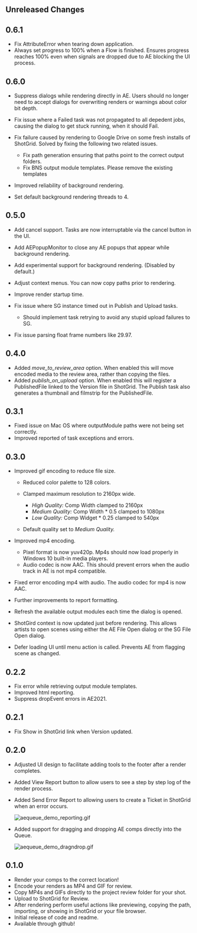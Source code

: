 ## Unreleased Changes

## 0.6.1

* Fix AttributeError when tearing down application.
* Always set progress to 100% when a Flow is finished. Ensures progress reaches 100%
  even when signals are dropped due to AE blocking the UI process.

## 0.6.0

* Suppress dialogs while rendering directly in AE. Users should no longer need to accept
  dialogs for overwriting renders or warnings about color bit depth.
* Fix issue where a Failed task was not propagated to all depedent jobs, causing the
  dialog to get stuck running, when it should Fail.
* Fix failure caused by rendering to Google Drive on some fresh installs of ShotGrid.
  Solved by fixing the following two related issues.

  * Fix path generation ensuring that paths point to the correct output folders.
  * Fix BNS output module templates. Please remove the existing templates

* Improved reliability of background rendering.
* Set default background rendering threads to 4.

## 0.5.0

* Add cancel support. Tasks are now interruptable via the cancel button in the UI.
* Add AEPopupMonitor to close any AE popups that appear while background rendering.
* Add experimental support for background rendering. (Disabled by default.)
* Adjust context menus. You can now copy paths prior to rendering.
* Improve render startup time.
* Fix issue where SG instance timed out in Publish and Upload tasks.

  * Should implement task retrying to avoid any stupid upload failures to SG.

* Fix issue parsing float frame numbers like 29.97.

## 0.4.0

* Added *move_to_review_area* option. When enabled this will move encoded media to the
  review area, rather than copying the files.
* Added *publish_on_upload* option. When enabled this will register a PublishedFile
  linked to the Version file in ShotGrid. The Publish task also generates a thumbnail
  and filmstrip for the PublishedFile.

## 0.3.1

* Fixed issue on Mac OS where outputModule paths were not being set correctly.
* Improved reported of task exceptions and errors.

## 0.3.0

* Improved gif encoding to reduce file size.

  * Reduced color palette to 128 colors.
  * Clamped maximum resolution to 2160px wide.

    * _High Quality:_ Comp Width clamped to 2160px
    * _Medium Quality:_ Comp Width * 0.5 clamped to 1080px
    * _Low Quality:_ Comp Widget * 0.25 clamped to 540px

  * Default quality set to _Medium Quality._

* Improved mp4 encoding.

  * Pixel format is now yuv420p. Mp4s should now load properly in Windows 10 built-in media players.
  * Audio codec is now AAC. This should prevent errors when the audio track in AE is not mp4 compatible.

* Fixed error encoding mp4 with audio. The audio codec for mp4 is now AAC.
* Further improvements to report formatting.
* Refresh the available output modules each time the dialog is opened.
* ShotGird context is now updated just before rendering. This allows artists to open scenes using either the AE File Open dialog or the SG File Open dialog.
* Defer loading UI until menu action is called. Prevents AE from flagging scene as changed.

## 0.2.2

* Fix error while retrieving output module templates.
* Improved html reporting.
* Suppress dropEvent errors in AE2021.

## 0.2.1

* Fix Show in ShotGrid link when Version updated.

## 0.2.0

* Adjusted UI design to facilitate adding tools to the footer after a render completes.
* Added View Report button to allow users to see a step by step log of the render process.
* Added Send Error Report to allowing users to create a Ticket in ShotGrid when an error occurs.

    ![aequeue_demo_reporting.gif](https://raw.github.com/nybrandnewschool/tk-aftereffects-queue/master/res/aequeue_demo_reporting.gif)

* Added support for dragging and dropping AE comps directly into the Queue.

    ![aequeue_demo_dragndrop.gif](https://raw.github.com/nybrandnewschool/tk-aftereffects-queue/master/res/aequeue_demo_dragndrop.gif)

## 0.1.0

* Render your comps to the correct location!
* Encode your renders as MP4 and GIF for review.
* Copy MP4s and GIFs directly to the project review folder for your shot.
* Upload to ShotGrid for Review.
* After rendering perform useful actions like previewing, copying the path, importing, or showing in ShotGrid or your file browser.
* Initial release of code and readme.
* Available through github!
